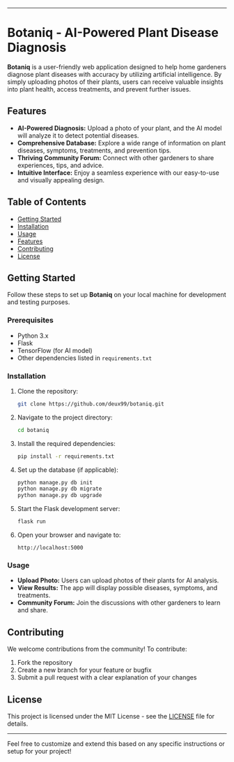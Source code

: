

---

# Botaniq - AI-Powered Plant Disease Diagnosis

**Botaniq** is a user-friendly web application designed to help home gardeners diagnose plant diseases with accuracy by utilizing artificial intelligence. By simply uploading photos of their plants, users can receive valuable insights into plant health, access treatments, and prevent further issues.

## Features

- **AI-Powered Diagnosis:** Upload a photo of your plant, and the AI model will analyze it to detect potential diseases.
- **Comprehensive Database:** Explore a wide range of information on plant diseases, symptoms, treatments, and prevention tips.
- **Thriving Community Forum:** Connect with other gardeners to share experiences, tips, and advice.
- **Intuitive Interface:** Enjoy a seamless experience with our easy-to-use and visually appealing design.

## Table of Contents

- [Getting Started](#getting-started)
- [Installation](#installation)
- [Usage](#usage)
- [Features](#features)
- [Contributing](#contributing)
- [License](#license)
  
## Getting Started

Follow these steps to set up **Botaniq** on your local machine for development and testing purposes.

### Prerequisites

- Python 3.x
- Flask
- TensorFlow (for AI model)
- Other dependencies listed in `requirements.txt`

### Installation

1. Clone the repository:

   ```bash
   git clone https://github.com/deux99/botaniq.git
   ```

2. Navigate to the project directory:

   ```bash
   cd botaniq
   ```

3. Install the required dependencies:

   ```bash
   pip install -r requirements.txt
   ```

4. Set up the database (if applicable):

   ```bash
   python manage.py db init
   python manage.py db migrate
   python manage.py db upgrade
   ```

5. Start the Flask development server:

   ```bash
   flask run
   ```

6. Open your browser and navigate to:

   ```
   http://localhost:5000
   ```

### Usage

- **Upload Photo:** Users can upload photos of their plants for AI analysis.
- **View Results:** The app will display possible diseases, symptoms, and treatments.
- **Community Forum:** Join the discussions with other gardeners to learn and share.

## Contributing

We welcome contributions from the community! To contribute:

1. Fork the repository
2. Create a new branch for your feature or bugfix
3. Submit a pull request with a clear explanation of your changes

## License

This project is licensed under the MIT License - see the [LICENSE](LICENSE) file for details.

---

Feel free to customize and extend this based on any specific instructions or setup for your project!
